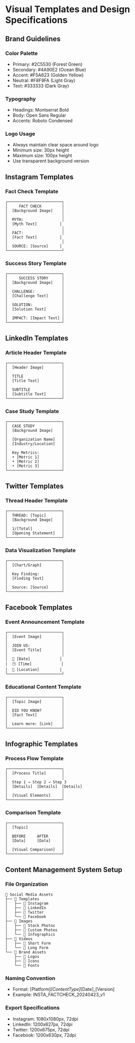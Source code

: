 # Visual Templates and Design Specifications

## Brand Guidelines

### Color Palette
- Primary: #2C5530 (Forest Green)
- Secondary: #4A90E2 (Ocean Blue)
- Accent: #F5A623 (Golden Yellow)
- Neutral: #F8F9FA (Light Gray)
- Text: #333333 (Dark Gray)

### Typography
- Headings: Montserrat Bold
- Body: Open Sans Regular
- Accents: Roboto Condensed

### Logo Usage
- Always maintain clear space around logo
- Minimum size: 30px height
- Maximum size: 100px height
- Use transparent background version

## Instagram Templates

### Fact Check Template
```
┌────────────────────────┐
│     FACT CHECK         │
│  [Background Image]    │
│                        │
│  MYTH:                 │
│  [Myth Text]          │
│                        │
│  FACT:                 │
│  [Fact Text]          │
│                        │
│  SOURCE: [Source]     │
└────────────────────────┘
```

### Success Story Template
```
┌────────────────────────┐
│     SUCCESS STORY      │
│  [Background Image]    │
│                        │
│  CHALLENGE:            │
│  [Challenge Text]      │
│                        │
│  SOLUTION:             │
│  [Solution Text]       │
│                        │
│  IMPACT: [Impact Text] │
└────────────────────────┘
```

## LinkedIn Templates

### Article Header Template
```
┌────────────────────────┐
│  [Header Image]        │
│                        │
│  TITLE                 │
│  [Title Text]          │
│                        │
│  SUBTITLE              │
│  [Subtitle Text]       │
└────────────────────────┘
```

### Case Study Template
```
┌────────────────────────┐
│  CASE STUDY            │
│  [Background Image]    │
│                        │
│  [Organization Name]   │
│  [Industry/Location]   │
│                        │
│  Key Metrics:          │
│  • [Metric 1]          │
│  • [Metric 2]          │
│  • [Metric 3]          │
└────────────────────────┘
```

## Twitter Templates

### Thread Header Template
```
┌────────────────────────┐
│  THREAD: [Topic]       │
│  [Background Image]    │
│                        │
│  1/[Total]             │
│  [Opening Statement]   │
└────────────────────────┘
```

### Data Visualization Template
```
┌────────────────────────┐
│  [Chart/Graph]         │
│                        │
│  Key Finding:          │
│  [Finding Text]        │
│                        │
│  Source: [Source]      │
└────────────────────────┘
```

## Facebook Templates

### Event Announcement Template
```
┌────────────────────────┐
│  [Event Image]         │
│                        │
│  JOIN US:              │
│  [Event Title]         │
│                        │
│  📅 [Date]             │
│  🕒 [Time]             │
│  📍 [Location]         │
└────────────────────────┘
```

### Educational Content Template
```
┌────────────────────────┐
│  [Topic Image]         │
│                        │
│  DID YOU KNOW?         │
│  [Fact Text]           │
│                        │
│  Learn more: [Link]    │
└────────────────────────┘
```

## Infographic Templates

### Process Flow Template
```
┌────────────────────────┐
│  [Process Title]       │
│                        │
│  Step 1 → Step 2 → Step 3
│  [Details]  [Details]  [Details]
│                        │
│  [Visual Elements]     │
└────────────────────────┘
```

### Comparison Template
```
┌────────────────────────┐
│  [Topic]               │
│                        │
│  BEFORE     AFTER      │
│  [Data]     [Data]     │
│                        │
│  [Visual Comparison]   │
└────────────────────────┘
```

## Content Management System Setup

### File Organization
```
📁 Social Media Assets
├── 📁 Templates
│   ├── 📁 Instagram
│   ├── 📁 LinkedIn
│   ├── 📁 Twitter
│   └── 📁 Facebook
├── 📁 Images
│   ├── 📁 Stock Photos
│   ├── 📁 Custom Photos
│   └── 📁 Infographics
├── 📁 Videos
│   ├── 📁 Short Form
│   └── 📁 Long Form
└── 📁 Brand Assets
    ├── 📁 Logos
    ├── 📁 Icons
    └── 📁 Fonts
```

### Naming Convention
- Format: [Platform]_[ContentType]_[Date]_[Version]
- Example: INSTA_FACTCHECK_20240423_v1

### Export Specifications
- Instagram: 1080x1080px, 72dpi
- LinkedIn: 1200x627px, 72dpi
- Twitter: 1200x675px, 72dpi
- Facebook: 1200x630px, 72dpi 